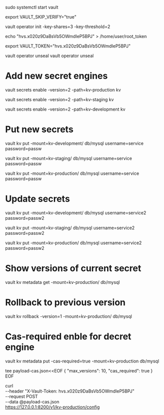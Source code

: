 sudo systemctl start vault

export VAULT_SKIP_VERIFY="true"

vault operator init -key-shares=3 -key-threshold=2

echo "hvs.x020z9DaBsVb5OWmdIeP5BPJ" > /home/user/root_token

export VAULT_TOKEN="hvs.x020z9DaBsVb5OWmdIeP5BPJ"

vault operator unseal
vault operator unseal

# Add new secret engines
vault secrets enable -version=2 -path=kv-production kv

vault secrets enable -version=2 -path=kv-staging kv

vault secrets enable -version=2 -path=kv-development kv

# Put new secrets
vault kv put -mount=kv-development/ db/mysql  username=service password=passw

vault kv put -mount=kv-staging/ db/mysql  username=service password=passw

vault kv put -mount=kv-production/ db/mysql  username=service password=passw

# Update secrets
vault kv put -mount=kv-development/ db/mysql  username=service2 password=passw2

vault kv put -mount=kv-staging/ db/mysql  username=service2 password=passw2

vault kv put -mount=kv-production/ db/mysql  username=service2 password=passw2

# Show versions of current secret
vault kv metadata get -mount=kv-production/ db/mysql

# Rollback to previous version
vault kv rollback -version=1 -mount=kv-production/ db/mysql

# Cas-required enble for decret engine
vault kv metadata put -cas-required=true -mount=kv-production db/mysql

 tee payload-cas.json<<EOF
{
  "max_versions": 10,
  "cas_required": true
}
EOF


curl \
    --header "X-Vault-Token: hvs.x020z9DaBsVb5OWmdIeP5BPJ" \
    --request POST \
    --data @payload-cas.json \
    https://127.0.0.1:8200/v1/kv-production/config